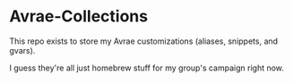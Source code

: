 # Avrae-Collections
This repo exists to store my Avrae customizations (aliases, snippets, and gvars).

I guess they're all just homebrew stuff for my group's campaign right now.
